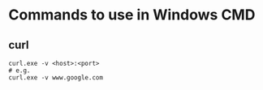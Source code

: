 
# Commands to use in Windows CMD


## curl
```
curl.exe -v <host>:<port>
# e.g. 
curl.exe -v www.google.com
```
